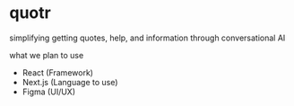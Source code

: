 # quotr

simplifying getting quotes, help, and information through conversational AI

what we plan to use
- React (Framework)
- Next.js (Language to use)
- Figma (UI/UX)
